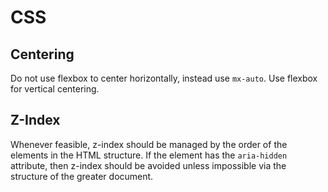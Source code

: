# CSS

## Centering
Do not use flexbox to center horizontally, instead use `mx-auto`. Use flexbox for vertical centering.

## Z-Index
Whenever feasible, z-index should be managed by the order of the elements in the HTML structure. If the element has the `aria-hidden` attribute, then z-index should be avoided unless impossible via the structure of the greater document.
